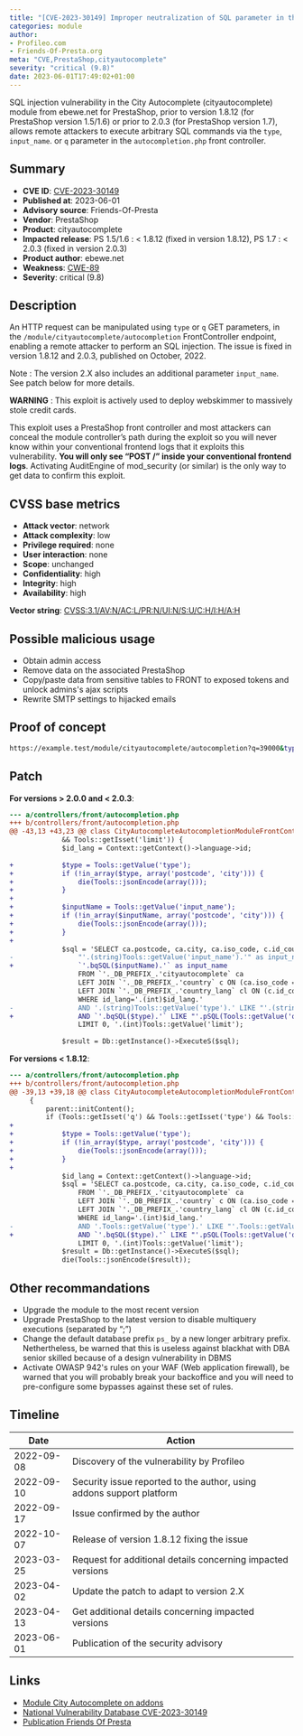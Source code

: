 ```yaml
---
title: "[CVE-2023-30149] Improper neutralization of SQL parameter in the City Autocomplete (cityautocomplete) module from ebewe.net for PrestaShop"
categories: module
author:
- Profileo.com
- Friends-Of-Presta.org
meta: "CVE,PrestaShop,cityautocomplete"
severity: "critical (9.8)"
date: 2023-06-01T17:49:02+01:00
---
```


SQL injection vulnerability in the City Autocomplete (cityautocomplete) module from ebewe.net for PrestaShop, prior to version 1.8.12 (for PrestaShop version 1.5/1.6) or prior to 2.0.3 (for PrestaShop version 1.7), allows remote attackers to execute arbitrary SQL commands via the `type`, `input_name`. or `q`  parameter in the `autocompletion.php` front controller.

## Summary

* **CVE ID**: [CVE-2023-30149](https://cve.mitre.org/cgi-bin/cvename.cgi?name=CVE-2023-30149)
* **Published at**: 2023-06-01
* **Advisory source**: Friends-Of-Presta
* **Vendor**: PrestaShop
* **Product**: cityautocomplete
* **Impacted release**: PS 1.5/1.6 : < 1.8.12 (fixed in version 1.8.12), PS 1.7 : < 2.0.3 (fixed in version 2.0.3)
* **Product author**: ebewe.net
* **Weakness**: [CWE-89](https://cwe.mitre.org/data/definitions/89.html)
* **Severity**: critical (9.8)

## Description

An HTTP request can be manipulated using `type` or `q` GET parameters, in the `/module/cityautocomplete/autocompletion` FrontController endpoint, enabling a remote attacker to perform an SQL injection. The issue is fixed in version 1.8.12 and 2.0.3, published on October, 2022.

Note : The version 2.X also includes an additional parameter `input_name`. See patch below for more details.

**WARNING** : This exploit is actively used to deploy webskimmer to massively stole credit cards.

This exploit uses a PrestaShop front controller and most attackers can conceal the module controller’s path during the exploit so you will never know within your conventional frontend logs that it exploits this vulnerability. **You will only see “POST /” inside your conventional frontend logs**. Activating AuditEngine of mod_security (or similar) is the only way to get data to confirm this exploit.

## CVSS base metrics

* **Attack vector**: network
* **Attack complexity**: low
* **Privilege required**: none
* **User interaction**: none
* **Scope**: unchanged
* **Confidentiality**: high
* **Integrity**: high
* **Availability**: high

**Vector string**: [CVSS:3.1/AV:N/AC:L/PR:N/UI:N/S:U/C:H/I:H/A:H](https://nvd.nist.gov/vuln-metrics/cvss/v3-calculator?vector=AV:N/AC:L/PR:N/UI:N/S:U/C:H/I:H/A:H)

## Possible malicious usage

* Obtain admin access
* Remove data on the associated PrestaShop
* Copy/paste data from sensitive tables to FRONT to exposed tokens and unlock admins's ajax scripts
* Rewrite SMTP settings to hijacked emails

## Proof of concept

```bash
https://example.test/module/cityautocomplete/autocompletion?q=39000&type=1;select(0x73656C65637420736C656570283432293B)INTO@a;prepare`b`from@a;execute`b`;--;&input_name=postcode&limit=10
```

## Patch 

**For versions > 2.0.0 and < 2.0.3**:
```diff
--- a/controllers/front/autocompletion.php
+++ b/controllers/front/autocompletion.php
@@ -43,13 +43,23 @@ class CityAutocompleteAutocompletionModuleFrontController extends ModuleFrontCon
             && Tools::getIsset('limit')) {
             $id_lang = Context::getContext()->language->id;
 
+            $type = Tools::getValue('type');
+            if (!in_array($type, array('postcode', 'city'))) {
+                die(Tools::jsonEncode(array()));
+            }
+
+            $inputName = Tools::getValue('input_name');
+            if (!in_array($inputName, array('postcode', 'city'))) {
+                die(Tools::jsonEncode(array()));
+            }
+
             $sql = 'SELECT ca.postcode, ca.city, ca.iso_code, c.id_country, cl.name,
-                "'.(string)Tools::getValue('input_name').'" as input_name
+                `'.bqSQL($inputName).'` as input_name
                 FROM `'._DB_PREFIX_.'cityautocomplete` ca
                 LEFT JOIN `'._DB_PREFIX_.'country` c ON (ca.iso_code = c.iso_code)
                 LEFT JOIN `'._DB_PREFIX_.'country_lang` cl ON (c.id_country = cl.id_country)
                 WHERE id_lang='.(int)$id_lang.'
-                AND '.(string)Tools::getValue('type').' LIKE "'.(string)Tools::getValue('q').'%"
+                AND `'.bqSQL($type).'` LIKE "'.pSQL(Tools::getValue('q')).'%"
                 LIMIT 0, '.(int)Tools::getValue('limit');
 
             $result = Db::getInstance()->ExecuteS($sql);
```

**For versions < 1.8.12**:
```diff
--- a/controllers/front/autocompletion.php
+++ b/controllers/front/autocompletion.php
@@ -39,13 +39,18 @@ class CityAutocompleteAutocompletionModuleFrontController extends ModuleFrontCon
     {
         parent::initContent();
         if (Tools::getIsset('q') && Tools::getIsset('type') && Tools::getIsset('limit')) {
+
+            $type = Tools::getValue('type');
+            if (!in_array($type, array('postcode', 'city'))) {
+                die(Tools::jsonEncode(array()));
+            }
+
             $id_lang = Context::getContext()->language->id;
             $sql = 'SELECT ca.postcode, ca.city, ca.iso_code, c.id_country, cl.name
                 FROM `'._DB_PREFIX_.'cityautocomplete` ca
                 LEFT JOIN `'._DB_PREFIX_.'country` c ON (ca.iso_code = c.iso_code)
                 LEFT JOIN `'._DB_PREFIX_.'country_lang` cl ON (c.id_country = cl.id_country)
                 WHERE id_lang='.(int)$id_lang.'
-                AND '.Tools::getValue('type').' LIKE "'.Tools::getValue('q').'%"
+                AND `'.bqSQL($type).'` LIKE "'.pSQL(Tools::getValue('q')).'%"
                 LIMIT 0, '.(int)Tools::getValue('limit');
             $result = Db::getInstance()->ExecuteS($sql);
             die(Tools::jsonEncode($result));
```

## Other recommandations

* Upgrade the module to the most recent version
* Upgrade PrestaShop to the latest version to disable multiquery executions (separated by “;”)
* Change the default database prefix `ps_` by a new longer arbitrary prefix. Nethertheless, be warned that this is useless against blackhat with DBA senior skilled because of a design vulnerability in DBMS
* Activate OWASP 942's rules on your WAF (Web application firewall), be warned that you will probably break your backoffice and you will need to pre-configure some bypasses against these set of rules.

## Timeline

| Date | Action |
| -- | -- |
| 2022-09-08 | Discovery of the vulnerability by Profileo |
| 2022-09-10 | Security issue reported to the author, using addons support platform |
| 2022-09-17 | Issue confirmed by the author |
| 2022-10-07 | Release of version 1.8.12 fixing the issue |
| 2023-03-25 | Request for additional details concerning impacted versions |
| 2023-04-02 | Update the patch to adapt to version 2.X |
| 2023-04-13 | Get additional details concerning impacted versions |
| 2023-06-01 | Publication of the security advisory |

## Links

* [Module City Autocomplete on addons](https://addons.prestashop.com/en/registration-ordering-process/6097-city-autocomplete.html)
* [National Vulnerability Database CVE-2023-30149](https://nvd.nist.gov/vuln/detail/CVE-2023-30149)
* [Publication Friends Of Presta](https://friends-of-presta.github.io/security-advisories/module/2023/06/01/cityautocomplete.html)
